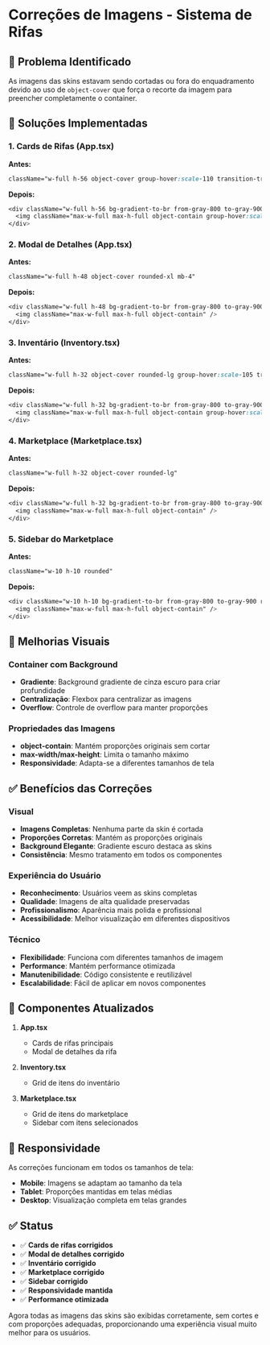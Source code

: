 # Correções de Imagens - Sistema de Rifas

## 🎯 Problema Identificado

As imagens das skins estavam sendo cortadas ou fora do enquadramento devido ao uso de `object-cover` que força o recorte da imagem para preencher completamente o container.

## 🔧 Soluções Implementadas

### 1. Cards de Rifas (App.tsx)
**Antes:**
```css
className="w-full h-56 object-cover group-hover:scale-110 transition-transform duration-500"
```

**Depois:**
```css
<div className="w-full h-56 bg-gradient-to-br from-gray-800 to-gray-900 flex items-center justify-center overflow-hidden">
  <img className="max-w-full max-h-full object-contain group-hover:scale-110 transition-transform duration-500" />
</div>
```

### 2. Modal de Detalhes (App.tsx)
**Antes:**
```css
className="w-full h-48 object-cover rounded-xl mb-4"
```

**Depois:**
```css
<div className="w-full h-48 bg-gradient-to-br from-gray-800 to-gray-900 rounded-xl mb-4 flex items-center justify-center overflow-hidden">
  <img className="max-w-full max-h-full object-contain" />
</div>
```

### 3. Inventário (Inventory.tsx)
**Antes:**
```css
className="w-full h-32 object-cover rounded-lg group-hover:scale-105 transition-transform duration-300"
```

**Depois:**
```css
<div className="w-full h-32 bg-gradient-to-br from-gray-800 to-gray-900 rounded-lg flex items-center justify-center overflow-hidden">
  <img className="max-w-full max-h-full object-contain group-hover:scale-105 transition-transform duration-300" />
</div>
```

### 4. Marketplace (Marketplace.tsx)
**Antes:**
```css
className="w-full h-32 object-cover rounded-lg"
```

**Depois:**
```css
<div className="w-full h-32 bg-gradient-to-br from-gray-800 to-gray-900 rounded-lg flex items-center justify-center overflow-hidden">
  <img className="max-w-full max-h-full object-contain" />
</div>
```

### 5. Sidebar do Marketplace
**Antes:**
```css
className="w-10 h-10 rounded"
```

**Depois:**
```css
<div className="w-10 h-10 bg-gradient-to-br from-gray-800 to-gray-900 rounded flex items-center justify-center overflow-hidden">
  <img className="max-w-full max-h-full object-contain" />
</div>
```

## 🎨 Melhorias Visuais

### Container com Background
- **Gradiente**: Background gradiente de cinza escuro para criar profundidade
- **Centralização**: Flexbox para centralizar as imagens
- **Overflow**: Controle de overflow para manter proporções

### Propriedades das Imagens
- **object-contain**: Mantém proporções originais sem cortar
- **max-width/max-height**: Limita o tamanho máximo
- **Responsividade**: Adapta-se a diferentes tamanhos de tela

## ✅ Benefícios das Correções

### Visual
- **Imagens Completas**: Nenhuma parte da skin é cortada
- **Proporções Corretas**: Mantém as proporções originais
- **Background Elegante**: Gradiente escuro destaca as skins
- **Consistência**: Mesmo tratamento em todos os componentes

### Experiência do Usuário
- **Reconhecimento**: Usuários veem as skins completas
- **Qualidade**: Imagens de alta qualidade preservadas
- **Profissionalismo**: Aparência mais polida e profissional
- **Acessibilidade**: Melhor visualização em diferentes dispositivos

### Técnico
- **Flexibilidade**: Funciona com diferentes tamanhos de imagem
- **Performance**: Mantém performance otimizada
- **Manutenibilidade**: Código consistente e reutilizável
- **Escalabilidade**: Fácil de aplicar em novos componentes

## 🔄 Componentes Atualizados

1. **App.tsx**
   - Cards de rifas principais
   - Modal de detalhes da rifa

2. **Inventory.tsx**
   - Grid de itens do inventário

3. **Marketplace.tsx**
   - Grid de itens do marketplace
   - Sidebar com itens selecionados

## 📱 Responsividade

As correções funcionam em todos os tamanhos de tela:
- **Mobile**: Imagens se adaptam ao tamanho da tela
- **Tablet**: Proporções mantidas em telas médias
- **Desktop**: Visualização completa em telas grandes

## ✅ Status

- ✅ **Cards de rifas corrigidos**
- ✅ **Modal de detalhes corrigido**
- ✅ **Inventário corrigido**
- ✅ **Marketplace corrigido**
- ✅ **Sidebar corrigido**
- ✅ **Responsividade mantida**
- ✅ **Performance otimizada**

Agora todas as imagens das skins são exibidas corretamente, sem cortes e com proporções adequadas, proporcionando uma experiência visual muito melhor para os usuários. 
